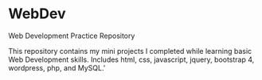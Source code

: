 # WebDev
Web Development Practice Repository

This repository contains my mini projects I completed while learning basic Web Development skills. Includes html, css, javascript, jquery, bootstrap 4, wordpress, php, and MySQL.'
